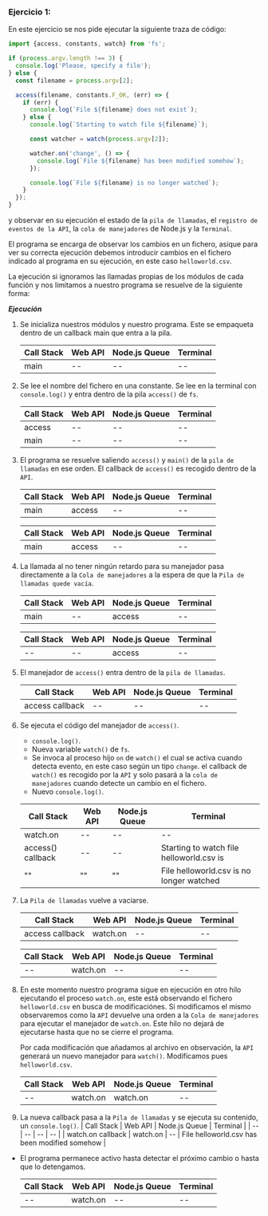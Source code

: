 ### Ejercicio 1:

En este ejercicio se nos pide ejecutar la siguiente traza de código:

```ts
import {access, constants, watch} from 'fs';

if (process.argv.length !== 3) {
  console.log('Please, specify a file');
} else {
  const filename = process.argv[2];

  access(filename, constants.F_OK, (err) => {
    if (err) {
      console.log(`File ${filename} does not exist`);
    } else {
      console.log(`Starting to watch file ${filename}`);

      const watcher = watch(process.argv[2]);

      watcher.on('change', () => {
        console.log(`File ${filename} has been modified somehow`);
      });

      console.log(`File ${filename} is no longer watched`);
    }
  });
}
```

y observar en su ejecución el estado de la ```pila de llamadas```, el ```registro de eventos de la API```, la ```cola de manejadores``` de Node.js y la ```Terminal```. 

El programa se encarga de observar los cambios en un fichero, asique para ver su correcta ejecución debemos introducir cambios en el fichero indicado al programa en su ejecución, en este caso ```helloworld.csv```.

La ejecución si ignoramos las llamadas propias de los módulos de cada función y nos limitamos a nuestro programa se resuelve de la siguiente forma: 

***Ejecución***

1. Se inicializa nuestros módulos y nuestro programa. Este se empaqueta dentro de un callback main que entra a la pila.

   | Call Stack | Web API | Node.js Queue | Terminal |
   | -- | -- | -- | -- |
   | main | -- | -- | -- |


2. Se lee el nombre del fichero en una constante. Se lee en la terminal con ```console.log()``` y entra dentro de la pila ```access()``` de ```fs```.

   | Call Stack | Web API | Node.js Queue | Terminal |
   | -- | -- | -- | -- |
   | access | -- | -- | -- |
   | main | -- | -- | -- |

3. El programa se resuelve saliendo ```access()``` y ```main()``` de la ```pila de llamadas``` en ese orden. El callback de ```access()``` es recogido dentro de la ```API```.

   | Call Stack | Web API | Node.js Queue | Terminal |
   | -- | -- | -- | -- |
   | main | access | -- | -- |

   | Call Stack | Web API | Node.js Queue | Terminal |
   | -- | -- | -- | -- |
   | main | access | -- | -- |

4. La llamada al no tener ningún retardo para su manejador pasa directamente a la ```Cola de manejadores``` a la espera de que la ```Pila de llamadas quede vacía```.

   | Call Stack | Web API | Node.js Queue | Terminal |
   | -- | -- | -- | -- |
   | main | -- | access | -- |

   | Call Stack | Web API | Node.js Queue | Terminal |
   | -- | -- | -- | -- |
   | -- | -- | access | -- |


5. El manejador de ```access()``` entra dentro de la ```pila de llamadas```.

   | Call Stack | Web API | Node.js Queue | Terminal |
   | -- | -- | -- | -- |
   | access callback| -- | -- | -- |

6. Se ejecuta el código del manejador de ```access()```. 

   * ```console.log()```.
   * Nueva variable ```watch()``` de ```fs```.
   * Se invoca al proceso hijo ```on``` de ```watch()``` el cual se activa cuando detecta evento, en este caso según un tipo ```change```. el callback de ```watch()``` es recogido por la ```API``` y solo pasará a la ```cola de manejadores```  cuando detecte un cambio en el fichero.
   * Nuevo ```console.log()```.

   | Call Stack | Web API | Node.js Queue | Terminal |
   | -- | -- | -- | -- |
   | watch.on | -- | -- | -- |
   | access() callback | -- | -- | Starting to watch file helloworld.csv is |
   | "" | "" | "" | File helloworld.csv is no longer watched |


7. La ```Pila de llamadas``` vuelve a vaciarse.

   | Call Stack | Web API | Node.js Queue | Terminal |
   | -- | -- | -- | -- |
   | access callback | watch.on | -- | -- |

   | Call Stack | Web API | Node.js Queue | Terminal |
   | -- | -- | -- | -- |
   | -- | watch.on | -- | -- |

8. En este momento nuestro programa sigue en ejecución en otro hilo ejecutando el proceso ```watch.on```, este está observando el fichero ```helloworld.csv``` en busca de modificaciónes. Si modificamos el mismo observaremos como la ```API``` devuelve una orden a la ```Cola de manejadores``` para ejecutar el manejador de ```watch.on```. Este hilo no dejará de ejecutarse hasta que no se cierre el programa.

   Por cada modificación que añadamos al archivo en observación, la ```API``` generará un nuevo manejador para ```watch()```. Modificamos pues ```helloworld.csv```.

   | Call Stack | Web API | Node.js Queue | Terminal |
   | -- | -- | -- | -- |
   | -- | watch.on | watch.on | -- |

9. La nueva callback pasa a la ```Pila de llamadas``` y se ejecuta su contenido, un ```console.log()```.
   | Call Stack | Web API | Node.js Queue | Terminal |
   | -- | -- | -- | -- |
   | watch.on callback | watch.on | -- | File helloworld.csv has been modified somehow |


* El programa permanece activo hasta detectar el próximo cambio o hasta que lo detengamos.

   | Call Stack | Web API | Node.js Queue | Terminal |
   | -- | -- | -- | -- |
   | -- | watch.on | -- | -- |